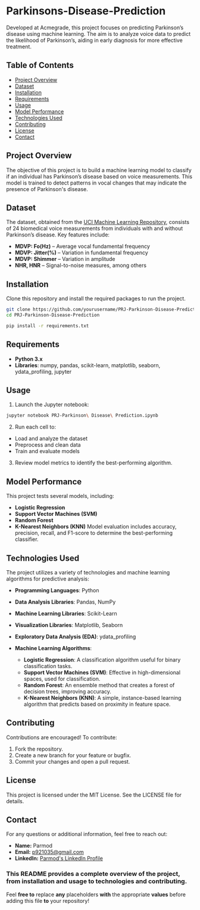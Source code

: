 # Parkinsons-Disease-Prediction

Developed at Acmegrade, this project focuses on predicting Parkinson’s disease using machine learning. The aim is to analyze voice data to predict the likelihood of Parkinson’s, aiding in early diagnosis for more effective treatment.

## Table of Contents
- [Project Overview](#project-overview)
- [Dataset](#dataset)
- [Installation](#installation)
- [Requirements](#requirements)
- [Usage](#usage)
- [Model Performance](#model-performance)
- [Technologies Used](#technologies-used)
- [Contributing](#contributing)
- [License](#license)
- [Contact](#Contact)

## Project Overview
The objective of this project is to build a machine learning model to classify if an individual has Parkinson’s disease based on voice measurements. This model is trained to detect patterns in vocal changes that may indicate the presence of Parkinson's disease.

## Dataset
The dataset, obtained from the [UCI Machine Learning Repository](https://archive.ics.uci.edu/ml/datasets/parkinsons), consists of 24 biomedical voice measurements from individuals with and without Parkinson’s disease. Key features include:
- **MDVP: Fo(Hz)** – Average vocal fundamental frequency
- **MDVP: Jitter(%)** – Variation in fundamental frequency
- **MDVP: Shimmer** – Variation in amplitude
- **NHR, HNR** – Signal-to-noise measures, among others

## Installation
Clone this repository and install the required packages to run the project.

```bash
git clone https://github.com/yourusername/PRJ-Parkinson-Disease-Prediction.git
cd PRJ-Parkinson-Disease-Prediction
```

```bash
pip install -r requirements.txt
 ```

## Requirements
- **Python 3.x**
- **Libraries**: numpy, pandas, scikit-learn, matplotlib, seaborn, ydata_profiling, jupyter
  
## Usage
1. Launch the Jupyter notebook:
```bash
jupyter notebook PRJ-Parkinson\ Disease\ Prediction.ipynb
```
2. Run each cell to:
- Load and analyze the dataset
- Preprocess and clean data
- Train and evaluate models
3. Review model metrics to identify the best-performing algorithm.
## Model Performance
This project tests several models, including:

- **Logistic Regression**
- **Support Vector Machines (SVM)**
- **Random Forest**
- **K-Nearest Neighbors (KNN)**
Model evaluation includes accuracy, precision, recall, and F1-score to determine the best-performing classifier.

## Technologies Used
The project utilizes a variety of technologies and machine learning algorithms for predictive analysis:

- **Programming Languages**: Python
- **Data Analysis Libraries**: Pandas, NumPy
- **Machine Learning Libraries**: Scikit-Learn
- **Visualization Libraries**: Matplotlib, Seaborn
- **Exploratory Data Analysis (EDA)**: ydata_profiling

- **Machine Learning Algorithms**:

     - **Logistic Regression**: A classification algorithm useful for binary classification tasks.
     - **Support Vector Machines (SVM)**: Effective in high-dimensional spaces, used for classification.
     - **Random Forest**: An ensemble method that creates a forest of decision trees, improving accuracy.
     - **K-Nearest Neighbors (KNN)**: A simple, instance-based learning algorithm that predicts based on proximity in feature space.
## Contributing
Contributions are encouraged! To contribute:

1. Fork the repository.
2. Create a new branch for your feature or bugfix.
3. Commit your changes and open a pull request.

## License
This project is licensed under the MIT License. See the LICENSE file for details.

## Contact

For any questions or additional information, feel free to reach out:

- **Name:** Parmod
- **Email:** p921035@gmail.com
- **LinkedIn:** [Parmod's LinkedIn Profile](https://www.linkedin.com/in/parmod2310/)

### This README provides a complete overview of the project, from installation and usage to technologies and contributing.

Feel **free to** replace **any** placeholders **with** the appropriate **values** before adding this file **to** your repository!
